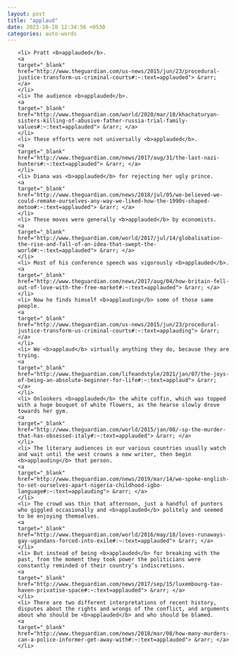 ```yaml
---
layout: post
title: "applaud"
date: 2023-10-10 12:34:56 +0530
categories: auto-words
---
```

<ol>

    <li> Pratt <b>applauded</b>.
    <a 
    target="_blank" 
    href="http://www.theguardian.com/us-news/2015/jun/23/procedural-justice-transform-us-criminal-courts#:~:text=applauded"> &rarr; </a>
    </li>
    <li> The audience <b>applauded</b>.
    <a 
    target="_blank" 
    href="http://www.theguardian.com/world/2020/mar/10/khachaturyan-sisters-killing-of-abusive-father-russia-trial-family-values#:~:text=applauded"> &rarr; </a>
    </li>
    <li> These efforts were not universally <b>applauded</b>.
    <a 
    target="_blank" 
    href="http://www.theguardian.com/news/2017/aug/31/the-last-nazi-hunters#:~:text=applauded"> &rarr; </a>
    </li>
    <li> Diana was <b>applauded</b> for rejecting her ugly prince.
    <a 
    target="_blank" 
    href="http://www.theguardian.com/news/2018/jul/05/we-believed-we-could-remake-ourselves-any-way-we-liked-how-the-1990s-shaped-metoo#:~:text=applauded"> &rarr; </a>
    </li>
    <li> These moves were generally <b>applauded</b> by economists.
    <a 
    target="_blank" 
    href="http://www.theguardian.com/world/2017/jul/14/globalisation-the-rise-and-fall-of-an-idea-that-swept-the-world#:~:text=applauded"> &rarr; </a>
    </li>
    <li> Most of his conference speech was vigorously <b>applauded</b>.
    <a 
    target="_blank" 
    href="http://www.theguardian.com/news/2017/aug/04/how-britain-fell-out-of-love-with-the-free-market#:~:text=applauded"> &rarr; </a>
    </li>
    <li> Now he finds himself <b>applauding</b> some of those same people.
    <a 
    target="_blank" 
    href="http://www.theguardian.com/us-news/2015/jun/23/procedural-justice-transform-us-criminal-courts#:~:text=applauding"> &rarr; </a>
    </li>
    <li> We <b>applaud</b> virtually anything they do, because they are trying.
    <a 
    target="_blank" 
    href="http://www.theguardian.com/lifeandstyle/2021/jan/07/the-joys-of-being-an-absolute-beginner-for-life#:~:text=applaud"> &rarr; </a>
    </li>
    <li> Onlookers <b>applauded</b> the white coffin, which was topped with a huge bouquet of white flowers, as the hearse slowly drove towards her gym.
    <a 
    target="_blank" 
    href="http://www.theguardian.com/world/2015/jan/08/-sp-the-murder-that-has-obsessed-italy#:~:text=applauded"> &rarr; </a>
    </li>
    <li> The literary audiences in our various countries usually watch and wait until the west crowns a new writer, then begin <b>applauding</b> that person.
    <a 
    target="_blank" 
    href="http://www.theguardian.com/news/2019/mar/14/we-spoke-english-to-set-ourselves-apart-nigeria-childhood-igbo-language#:~:text=applauding"> &rarr; </a>
    </li>
    <li> The crowd was thin that afternoon, just a handful of punters who giggled occasionally and <b>applauded</b> politely and seemed to be enjoying themselves.
    <a 
    target="_blank" 
    href="http://www.theguardian.com/world/2016/may/18/loves-runaways-gay-ugandans-forced-into-exile#:~:text=applauded"> &rarr; </a>
    </li>
    <li> But instead of being <b>applauded</b> for breaking with the past, from the moment they took power the politicians were constantly reminded of their country’s indiscretions.
    <a 
    target="_blank" 
    href="http://www.theguardian.com/news/2017/sep/15/luxembourg-tax-haven-privatise-space#:~:text=applauded"> &rarr; </a>
    </li>
    <li> There are two different interpretations of recent history, disputes about the rights and wrongs of the conflict, and arguments about who should be <b>applauded</b> and who should be blamed.
    <a 
    target="_blank" 
    href="http://www.theguardian.com/news/2018/mar/08/how-many-murders-can-a-police-informer-get-away-with#:~:text=applauded"> &rarr; </a>
    </li>